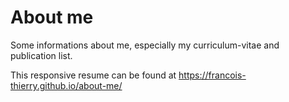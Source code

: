 # About me

Some informations about me, especially my curriculum-vitae and publication list.

This responsive resume can be found at <https://francois-thierry.github.io/about-me/>
